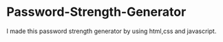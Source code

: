 # Password-Strength-Generator
I made this password strength generator by using html,css and javascript.
